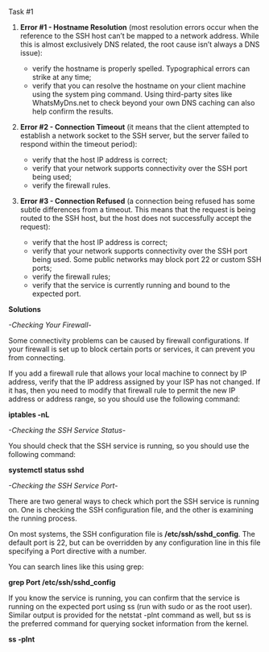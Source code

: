 Task #1
1. **Error #1 - Hostname Resolution** (most resolution errors occur when the reference to the SSH host can’t be mapped to a network address. While this is almost exclusively DNS related, the root cause isn’t always a DNS issue): 
   - verify the hostname is properly spelled. Typographical errors can strike at any time;
   - verify that you can resolve the hostname on your client machine using the system ping command. Using third-party sites like WhatsMyDns.net to check beyond your own DNS caching can also help confirm the results.

2. **Error #2 - Connection Timeout** (it means that the client attempted to establish a network socket to the SSH server, but the server failed to respond within the timeout period): 
    - verify that the host IP address is correct;
    - verify that your network supports connectivity over the SSH port being used;
    - verify the firewall rules.
3. **Error #3 - Connection Refused** (a connection being refused has some subtle differences from a timeout. This means that the request is being routed to the SSH host, but the host does not successfully accept the request):
    - verify that the host IP address is correct;
    - verify that your network supports connectivity over the SSH port being used. Some public networks may block port 22 or custom SSH ports;
    - verify the firewall rules;
    - verify that the service is currently running and bound to the expected port.

**Solutions**

*-Checking Your Firewall-*

Some connectivity problems can be caused by firewall configurations. If your firewall is set up to block certain ports or services, it can prevent you from connecting. 

If you add a firewall rule that allows your local machine to connect by IP address, verify that the IP address assigned by your ISP has not changed. If it has, then you need to modify that firewall rule to permit the new IP address or address range, so you should use the following command: 

**iptables -nL**

*-Checking the SSH Service Status-*

You should check that the SSH service is running, so you should use the following command:

**systemctl status sshd**

*-Checking the SSH Service Port-*

There are two general ways to check which port the SSH service is running on. One is checking the SSH configuration file, and the other is examining the running process.

On most systems, the SSH configuration file is **/etc/ssh/sshd_config**. The default port is 22, but can be overridden by any configuration line in this file specifying a Port directive with a number.

You can search lines like this using grep:

**grep Port /etc/ssh/sshd_config**

If you know the service is running, you can confirm that the service is running on the expected port using ss (run with sudo or as the root user). Similar output is provided for the netstat -plnt command as well, but ss is the preferred command for querying socket information from the kernel.

**ss -plnt**
